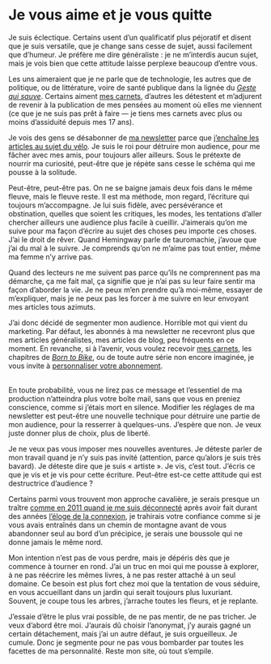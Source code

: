 # Je vous aime et je vous quitte

Je suis éclectique. Certains usent d’un qualificatif plus péjoratif et disent que je suis versatile, que je change sans cesse de sujet, aussi facilement que d’humeur. Je préfère me dire généraliste : je ne m’interdis aucun sujet, mais je vois bien que cette attitude laisse perplexe beaucoup d’entre vous.<span id="more-50500"></span>

Les uns aimeraient que je ne parle que de technologie, les autres que de politique, ou de littérature, voire de santé publique dans la lignée du [*Geste qui sauve*](https://tcrouzet.com/le-geste-qui-sauve/). Certains aiment [mes carnets](https://tcrouzet.com/carnets/), d’autres les détestent et m’adjurent de revenir à la publication de mes pensées au moment où elles me viennent (ce que je ne suis pas prêt à faire — je tiens mes carnets avec plus ou moins d’assiduité depuis mes 17 ans).

Je vois des gens se désabonner de [ma newsletter](https://tcrouzet.com/abonnement-par-mail/) parce que [j’enchaîne les articles au sujet du vélo](https://tcrouzet.com/borntobike/). Je suis le roi pour détruire mon audience, pour me fâcher avec mes amis, pour toujours aller ailleurs. Sous le prétexte de nourrir ma curiosité, peut-être que je répète sans cesse le schéma qui me pousse à la solitude.

Peut-être, peut-être pas. On ne se baigne jamais deux fois dans le même fleuve, mais le fleuve reste. Il est ma méthode, mon regard, l’écriture qui toujours m’accompagne. Je lui suis fidèle, avec persévérance et obstination, quelles que soient les critiques, les modes, les tentations d’aller chercher ailleurs une audience plus facile à cueillir. J’aimerais qu’on me suive pour ma façon d’écrire au sujet des choses peu importe ces choses. J’ai le droit de rêver. Quand Hemingway parle de tauromachie, j’avoue que j’ai du mal à le suivre. Je comprends qu’on ne m’aime pas tout entier, même ma femme n’y arrive pas.

Quand des lecteurs ne me suivent pas parce qu’ils ne comprennent pas ma démarche, ça me fait mal, ça signifie que je n’ai pas su leur faire sentir ma façon d’aborder la vie. Je ne peux m’en prendre qu’à moi-même, essayer de m’expliquer, mais je ne peux pas les forcer à me suivre en leur envoyant mes articles tous azimuts.

J’ai donc décidé de segmenter mon audience. Horrible mot qui vient du marketing. Par défaut, les abonnés à ma newsletter ne recevront plus que mes articles généralistes, mes articles de blog, peu fréquents en ce moment. En revanche, si à l’avenir, vous voulez recevoir [mes carnets](https://tcrouzet.com/carnets/), les chapitres de [*Born to Bike*](https://tcrouzet.com/borntobike/), ou de toute autre série non encore imaginée, je vous invite à [personnaliser votre abonnement](https://tcrouzet.us3.list-manage.com/subscribe?u=4346e7140965015f0594fffcd&id=f8567ebe86).

\
En toute probabilité, vous ne lirez pas ce message et l’essentiel de ma production n’atteindra plus votre boîte mail, sans que vous en preniez conscience, comme si j’étais mort en silence. Modifier les réglages de ma newsletter est peut-être une nouvelle technique pour détruire une partie de mon audience, pour la resserrer à quelques-uns. J’espère que non. Je veux juste donner plus de choix, plus de liberté.

Je ne veux pas vous imposer mes nouvelles aventures. Je déteste parler de mon travail quand je n’y suis pas invité (attention, parce qu’alors je suis très bavard). Je déteste dire que je suis « artiste ». Je vis, c’est tout. J’écris ce que je vis et je vis pour cette écriture. Peut-être est-ce cette attitude qui est destructrice d’audience ?

Certains parmi vous trouvent mon approche cavalière, je serais presque un traître [comme en 2011 quand je me suis déconnecté](https://tcrouzet.com/jai-debranche/) après avoir fait durant des années [l’éloge de la connexion](https://tcrouzet.com/le-peuple-des-connecteurs/), je trahirais votre confiance comme si je vous avais entraînés dans un chemin de montagne avant de vous abandonner seul au bord d’un précipice, je serais une boussole qui ne donne jamais le même nord.

Mon intention n’est pas de vous perdre, mais je dépéris dès que je commence à tourner en rond. J’ai un truc en moi qui me pousse à explorer, à ne pas réécrire les mêmes livres, à ne pas rester attaché à un seul domaine. Ce besoin est plus fort chez moi que la tentation de vous séduire, en vous accueillant dans un jardin qui serait toujours plus luxuriant. Souvent, je coupe tous les arbres, j’arrache toutes les fleurs, et je replante.

J’essaie d’être le plus vrai possible, de ne pas mentir, de ne pas tricher. Je veux d’abord être moi. J’aurais dû choisir l’anonymat, j’y aurais gagné un certain détachement, mais j’ai un autre défaut, je suis orgueilleux. Je cumule. Donc je segmente pour ne pas vous bombarder par toutes les facettes de ma personnalité. Reste mon site, où tout s’empile.